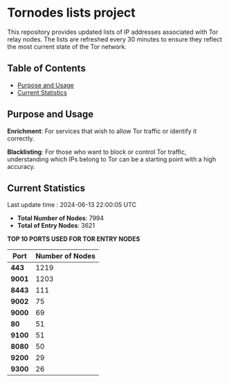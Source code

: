 # Tornodes lists project

This repository provides updated lists of IP addresses associated with Tor relay nodes. The lists are refreshed every 30 minutes to ensure they reflect the most current state of the Tor network.

## Table of Contents

- [Purpose and Usage](#purpose-and-usage)
- [Current Statistics](#current-statistics)


## Purpose and Usage

**Enrichment**: For services that wish to allow Tor traffic or identify it correctly.

**Blacklisting**: For those who want to block or control Tor traffic, understanding which IPs belong to Tor can be a starting point with a high accuracy.

## Current Statistics

Last update time : 2024-06-13 22:00:05 UTC

- **Total Number of Nodes**: 7994
- **Total of Entry Nodes**: 3621

**TOP 10 PORTS USED FOR TOR ENTRY NODES**

| **Port** | **Number of Nodes** |
|------|-----------------|
| **443**   | 1219  |
| **9001**   | 1203  |
| **8443**   | 111  |
| **9002**   | 75  |
| **9000**   | 69  |
| **80**   | 51  |
| **9100**   | 51  |
| **8080**   | 50  |
| **9200**   | 29  |
| **9300**   | 26  |

